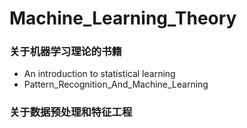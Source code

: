 # Machine_Learning_Theory

### 关于机器学习理论的书籍

- An introduction to statistical learning   
- Pattern_Recognition_And_Machine_Learning

### 关于数据预处理和特征工程
